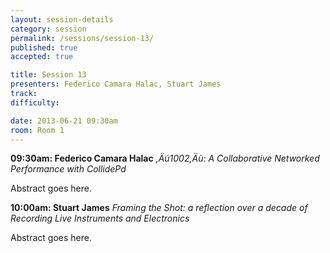 ```yaml
---
layout: session-details
category: session
permalink: /sessions/session-13/
published: true
accepted: true

title: Session 13
presenters: Federico Camara Halac, Stuart James
track:
difficulty:

date: 2013-06-21 09:30am
room: Room 1
---
```


**09:30am: Federico Camara Halac**
_,Äú1002,Äù: A Collaborative Networked Performance with CollidePd_

Abstract goes here.

**10:00am: Stuart James**
_Framing the Shot: a reflection over a decade of Recording Live Instruments and Electronics_

Abstract goes here.
